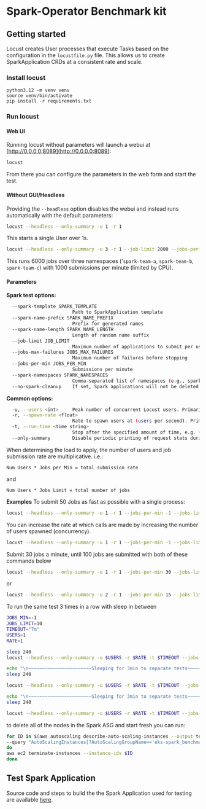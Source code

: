 # Spark-Operator Benchmark kit

## Getting started
Locust creates User processes that execute Tasks based on the configuration in the `locustfile.py` file. This allows us to create SparkApplication CRDs at a consistent rate and scale.  

### Install locust
```
python3.12 -m venv venv
source venv/bin/activate
pip install -r requirements.txt
```

### Run locust
#### Web UI
Running locust without parameters will launch a webui at [http://0.0.0.0:8089](http://0.0.0.0:8089):  
```bash
locust
```
From there you can configure the parameters in the web form and start the test.

#### Without GUI/Headless
Providing the `--headless` option disables the webui and instead runs automatically with the default parameters:  
```bash
locust --headless --only-summary -u 1 -r 1
```
This starts a single User over 1s.

```bash
locust --headless --only-summary -u 3 -r 1 --job-limit 2000 --jobs-per-min 1000 --spark-namespaces spark-team-a,spark-team-b,spark-team-c
```

This runs 6000 jobs over three namespaces ('`spark-team-a`, `spark-team-b`, `spark-team-c`) with 1000 submissions per minute (limited by CPU).


#### Parameters
**Spark test options:**

```bash
  --spark-template SPARK_TEMPLATE
                        Path to SparkApplication template
  --spark-name-prefix SPARK_NAME_PREFIX
                        Prefix for generated names
  --spark-name-length SPARK_NAME_LENGTH
                        Length of random name suffix
  --job-limit JOB_LIMIT
                        Maximum number of applications to submit per user
  --jobs-max-failures JOBS_MAX_FAILURES
                        Maximum number of failures before stopping
  --jobs-per-min JOBS_PER_MIN
                        Submissions per minute
  --spark-namespaces SPARK_NAMESPACES
                        Comma-separated list of namespaces (e.g., spark-team-a,spark-team-b)
  --no-spark-cleanup    If set, Spark applications will not be deleted after test
```

**Common options:**
```bash
  -u, --users <int>     Peak number of concurrent Locust users. Primarily used together with --headless or --autostart. Can be changed during a test by keyboard inputs w, W (spawn 1, 10 users) and s, S (stop 1, 10 users)
  -r, --spawn-rate <float>
                        Rate to spawn users at (users per second). Primarily used together with --headless or --autostart
  -t, --run-time <time string>
                        Stop after the specified amount of time, e.g. (300s, 20m, 3h, 1h30m, etc.). Only used together with --headless or --autostart. Defaults to run forever.
  --only-summary        Disable periodic printing of request stats during --headless run
```

When determining the load to apply, the number of users and job submission rate are multiplicative. i.e.: 
```
Num Users * Jobs per Min = total submission rate
```
and 
```
Num Users * Jobs Limit = total number of jobs
```

**Examples**
To submit 50 Jobs as fast as possible with a single process:
```bash
locust --headless --only-summary -u 1 -r 1 --jobs-per-min -1 --jobs-limit 50
```
You can increase the rate at which calls are made by increasing the number of users spawned (concurrency). 
```bash
locust --headless --only-summary -u 1 -r 1 --jobs-per-min -1 --jobs-limit 50
```

Submit 30 jobs a minute, until 100 jobs are submitted with both of these commands below
```bash
locust --headless --only-summary -u 1 -r 1 --jobs-per-min 30 --jobs-limit 100
```
or 
```bash
locust --headless --only-summary -u 2 -r 1 --jobs-per-min 15 --jobs-limit 50
```

To run the same test 3 times in a row with sleep in between
```bash
JOBS_MIN=-1
JOBS_LIMIT=10
TIMEOUT="7m"
USERS=1
RATE=1

sleep 240
locust --headless --only-summary -u $USERS -r $RATE -t $TIMEOUT --jobs-per-min $JOBS_MIN --jobs-limit $JOBS_LIMIT 2>&1 | tee -a load-test-$(date -u +"%Y-%m-%dT%H:%M:%SZ").log 

echo "\n~~~~~~~~~~~~~~~~~~~~~~~Sleeping for 3min to separate tests~~~~~~~~~~~~~~~~~~~~~~\n"
sleep 240

locust --headless --only-summary -u $USERS -r $RATE -t $TIMEOUT --jobs-per-min $JOBS_MIN --jobs-limit $JOBS_LIMIT 2>&1 | tee -a load-test-$(date -u +"%Y-%m-%dT%H:%M:%SZ").log

echo "\n~~~~~~~~~~~~~~~~~~~~~~~Sleeping for 3min to separate tests~~~~~~~~~~~~~~~~~~~~~~\\n"
sleep 240

locust --headless --only-summary -u $USERS -r $RATE -t $TIMEOUT --jobs-per-min $JOBS_MIN --jobs-limit $JOBS_LIMIT 2>&1 | tee -a load-test-$(date -u +"%Y-%m-%dT%H:%M:%SZ").log
```

to delete all of the nodes in the Spark ASG and start fresh you can run: 
```bash
for ID in $(aws autoscaling describe-auto-scaling-instances --output text \
--query "AutoScalingInstances[?AutoScalingGroupName=='eks-spark_benchmark_ebs-20250203215338743800000001-aeca66e7-0385-19a7-a895-d021a5f67933'].InstanceId");
do
aws ec2 terminate-instances --instance-ids $ID
done
```

## Test Spark Application

Source code and steps to build the the Spark Application used for testing are available [here](./spark-pi-sleep).


